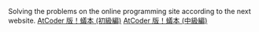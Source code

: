 Solving the problems on the online programming site according to the next website.
[AtCoder 版！蟻本 (初級編)](https://qiita.com/drken/items/e77685614f3c6bf86f44)
[AtCoder 版！蟻本 (中級編)
](https://qiita.com/drken/items/2f56925972c1d34e05d8)